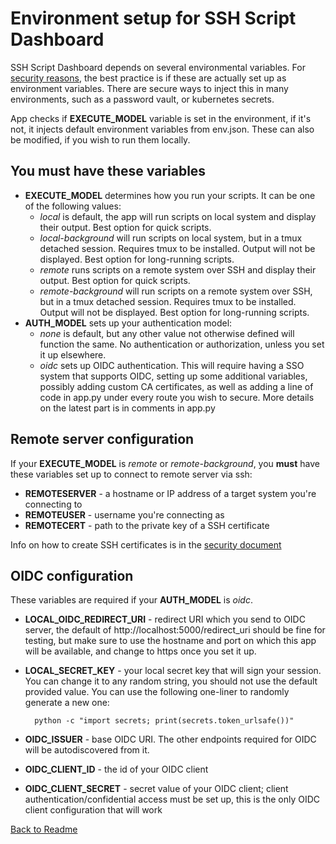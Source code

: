 # Environment setup for SSH Script Dashboard

SSH Script Dashboard depends on several environmental variables. For [security reasons](security.md), the best practice is if these are actually set up as environment variables. There are secure ways to inject this in many environments, such as a password vault, or kubernetes secrets.

App checks if **EXECUTE_MODEL** variable is set in the environment, if it's not, it injects default environment variables from env.json. These can also be modified, if you wish to run them locally.

## You must have these variables

* **EXECUTE_MODEL** determines how you run your scripts. It can be one of the following values:
    * *local* is default, the app will run scripts on local system and display their output. Best option for quick scripts.
    * *local-background* will run scripts on local system, but in a tmux detached session. Requires tmux to be installed. Output will not be displayed. Best option for long-running scripts.
    * *remote* runs scripts on a remote system over SSH and display their output. Best option for quick scripts.
    * *remote-background* will run scripts on a remote system over SSH, but in a tmux detached session. Requires tmux to be installed. Output will not be displayed. Best option for long-running scripts.
* **AUTH_MODEL** sets up your authentication model:
    * *none* is default, but any other value not otherwise defined will function the same. No authentication or authorization, unless you set it up elsewhere.
    * *oidc* sets up OIDC authentication. This will require having a SSO system that supports OIDC, setting up some additional variables, possibly adding custom CA certificates, as well as adding a line of code in app.py under every route you wish to secure. More details on the latest part is in comments in app.py

## Remote server configuration

If your **EXECUTE_MODEL** is *remote* or *remote-background*, you **must** have these variables set up to connect to remote server via ssh:

* **REMOTESERVER** - a hostname or IP address of a target system you're connecting to
* **REMOTEUSER** - username you're connecting as
* **REMOTECERT** - path to the private key of a SSH certificate

Info on how to create SSH certificates is in the [security document](security.md)

## OIDC configuration

These variables are required if your **AUTH_MODEL** is *oidc*.

* **LOCAL_OIDC_REDIRECT_URI** - redirect URI which you send to OIDC server, the default of http://localhost:5000/redirect_uri should be fine for testing, but make sure to use the hostname and port on which this app will be available, and change to https once you set it up.
* **LOCAL_SECRET_KEY** - your local secret key that will sign your session. You can change it to any random string, you should not use the default provided value. You can use the following one-liner to randomly generate a new one:

        python -c "import secrets; print(secrets.token_urlsafe())"

* **OIDC_ISSUER** - base OIDC URI. The other endpoints required for OIDC will be autodiscovered from it.
* **OIDC_CLIENT_ID** - the id of your OIDC client
* **OIDC_CLIENT_SECRET** - secret value of your OIDC client; client authentication/confidential access must be set up, this is the only OIDC client configuration that will work


[Back to Readme](../README.md)
